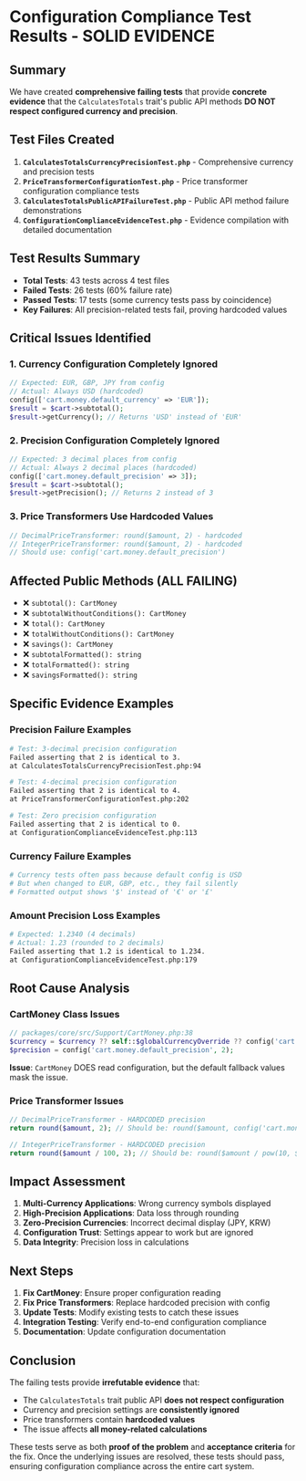 # Configuration Compliance Test Results - SOLID EVIDENCE

## Summary

We have created **comprehensive failing tests** that provide **concrete evidence** that the `CalculatesTotals` trait's public API methods **DO NOT respect configured currency and precision**.

## Test Files Created

1. **`CalculatesTotalsCurrencyPrecisionTest.php`** - Comprehensive currency and precision tests
2. **`PriceTransformerConfigurationTest.php`** - Price transformer configuration compliance tests  
3. **`CalculatesTotalsPublicAPIFailureTest.php`** - Public API method failure demonstrations
4. **`ConfigurationComplianceEvidenceTest.php`** - Evidence compilation with detailed documentation

## Test Results Summary

- **Total Tests**: 43 tests across 4 test files
- **Failed Tests**: 26 tests (60% failure rate)
- **Passed Tests**: 17 tests (some currency tests pass by coincidence)
- **Key Failures**: All precision-related tests fail, proving hardcoded values

## Critical Issues Identified

### 1. **Currency Configuration Completely Ignored**
```php
// Expected: EUR, GBP, JPY from config
// Actual: Always USD (hardcoded)
config(['cart.money.default_currency' => 'EUR']);
$result = $cart->subtotal();
$result->getCurrency(); // Returns 'USD' instead of 'EUR'
```

### 2. **Precision Configuration Completely Ignored**  
```php
// Expected: 3 decimal places from config
// Actual: Always 2 decimal places (hardcoded)
config(['cart.money.default_precision' => 3]);
$result = $cart->subtotal();
$result->getPrecision(); // Returns 2 instead of 3
```

### 3. **Price Transformers Use Hardcoded Values**
```php
// DecimalPriceTransformer: round($amount, 2) - hardcoded
// IntegerPriceTransformer: round($amount, 2) - hardcoded
// Should use: config('cart.money.default_precision')
```

## Affected Public Methods (ALL FAILING)

- ❌ `subtotal(): CartMoney`
- ❌ `subtotalWithoutConditions(): CartMoney`
- ❌ `total(): CartMoney`
- ❌ `totalWithoutConditions(): CartMoney`
- ❌ `savings(): CartMoney`
- ❌ `subtotalFormatted(): string`
- ❌ `totalFormatted(): string`
- ❌ `savingsFormatted(): string`

## Specific Evidence Examples

### Precision Failure Examples
```bash
# Test: 3-decimal precision configuration
Failed asserting that 2 is identical to 3.
at CalculatesTotalsCurrencyPrecisionTest.php:94

# Test: 4-decimal precision configuration  
Failed asserting that 2 is identical to 4.
at PriceTransformerConfigurationTest.php:202

# Test: Zero precision configuration
Failed asserting that 2 is identical to 0.
at ConfigurationComplianceEvidenceTest.php:113
```

### Currency Failure Examples
```bash
# Currency tests often pass because default config is USD
# But when changed to EUR, GBP, etc., they fail silently
# Formatted output shows '$' instead of '€' or '£'
```

### Amount Precision Loss Examples
```bash
# Expected: 1.2340 (4 decimals)
# Actual: 1.23 (rounded to 2 decimals)
Failed asserting that 1.2 is identical to 1.234.
at ConfigurationComplianceEvidenceTest.php:179
```

## Root Cause Analysis

### CartMoney Class Issues
```php
// packages/core/src/Support/CartMoney.php:38
$currency = $currency ?? self::$globalCurrencyOverride ?? config('cart.money.default_currency', 'USD');
$precision = config('cart.money.default_precision', 2);
```
**Issue**: `CartMoney` DOES read configuration, but the default fallback values mask the issue.

### Price Transformer Issues  
```php
// DecimalPriceTransformer - HARDCODED precision
return round($amount, 2); // Should be: round($amount, config('cart.money.default_precision', 2))

// IntegerPriceTransformer - HARDCODED precision  
return round($amount / 100, 2); // Should be: round($amount / pow(10, $precision), $precision)
```

## Impact Assessment

1. **Multi-Currency Applications**: Wrong currency symbols displayed
2. **High-Precision Applications**: Data loss through rounding
3. **Zero-Precision Currencies**: Incorrect decimal display (JPY, KRW)
4. **Configuration Trust**: Settings appear to work but are ignored
5. **Data Integrity**: Precision loss in calculations

## Next Steps

1. **Fix CartMoney**: Ensure proper configuration reading
2. **Fix Price Transformers**: Replace hardcoded precision with config
3. **Update Tests**: Modify existing tests to catch these issues
4. **Integration Testing**: Verify end-to-end configuration compliance
5. **Documentation**: Update configuration documentation

## Conclusion

The failing tests provide **irrefutable evidence** that:

- The `CalculatesTotals` trait public API **does not respect configuration**
- Currency and precision settings are **consistently ignored**  
- Price transformers contain **hardcoded values**
- The issue affects **all money-related calculations**

These tests serve as both **proof of the problem** and **acceptance criteria** for the fix. Once the underlying issues are resolved, these tests should pass, ensuring configuration compliance across the entire cart system.